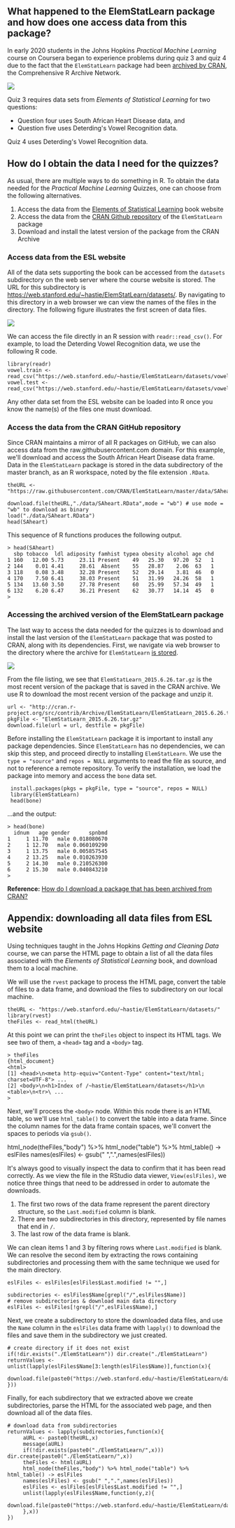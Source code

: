 ## What happened to the ElemStatLearn package and how does one access data from this package?

In early 2020 students in the Johns Hopkins *Practical Machine Learning* course on Coursera began to experience problems during quiz 3 and quiz 4 due to the fact that the `ElemStatLearn` package had been [archived by CRAN](https://CRAN.R-project.org/package=ElemStatLearn), the Comprehensive R Archive Network.

<img src="./images/pml-ElemStatLearn01.png">

Quiz 3 requires data sets from *Elements of Statistical Learning* for two questions:

* Question four uses South African Heart Disease data, and
* Question five uses Deterding's Vowel Recognition data.

Quiz 4 uses Deterding's Vowel Recognition data.

## How do I obtain the data I need for the quizzes?

As usual, there are multiple ways to do something in R. To obtain the data needed for the *Practical Machine Learning* Quizzes, one can choose from the following alternatives.

1. Access the data from the [Elements of Statistical Learning](https://stanford.io/3gC7nKI) book website
2. Access the data from the [CRAN Github repository](https://bit.ly/2XfhFIL) of the `ElemStatLearn` package
3. Download and install the latest version of the package from the CRAN Archive

### Access data from the ESL website

All of the data sets supporting the book can be accessed from the `datasets` subdirectory on the web server where the course website is stored. The URL for this subdirectory is https://web.stanford.edu/~hastie/ElemStatLearn/datasets/. By navigating to this directory in a web browser we can view the names of the files in the directory. The following figure illustrates the first screen of data files.

<img src="./images/pml-ElemStatLearn02.png">

We can access the file directly in an R session with `readr::read_csv()`. For example, to load the Deterding Vowel Recognition data, we use the following R code.

    library(readr)
    vowel.train <- read_csv("https://web.stanford.edu/~hastie/ElemStatLearn/datasets/vowel.train")
    vowel.test <- read_csv("https://web.stanford.edu/~hastie/ElemStatLearn/datasets/vowel.test")

Any other data set from the ESL website can be loaded into R once you know the name(s) of the files one must download.

### Access the data from the CRAN GitHub repository

Since CRAN maintains a mirror of all R packages on GitHub, we can also access data from the raw.githubusercontent.com domain. For this example, we'll download and access the South African Heart Disease data frame. Data in the `ElemStatLearn` package is stored in the data subdirectory of the master branch, as an R workspace, noted by the file extension `.RData`.


    theURL <- "https://raw.githubusercontent.com/CRAN/ElemStatLearn/master/data/SAheart.RData"

    download.file(theURL,"./data/SAheart.RData",mode = "wb") # use mode = "wb" to download as binary
    load("./data/SAheart.RData")
    head(SAheart)

This sequence of R functions produces the following output.


    > head(SAheart)
      sbp tobacco  ldl adiposity famhist typea obesity alcohol age chd
    1 160   12.00 5.73     23.11 Present    49   25.30   97.20  52   1
    2 144    0.01 4.41     28.61  Absent    55   28.87    2.06  63   1
    3 118    0.08 3.48     32.28 Present    52   29.14    3.81  46   0
    4 170    7.50 6.41     38.03 Present    51   31.99   24.26  58   1
    5 134   13.60 3.50     27.78 Present    60   25.99   57.34  49   1
    6 132    6.20 6.47     36.21 Present    62   30.77   14.14  45   0
    >  

### Accessing the archived version of the ElemStatLearn package

The last way to access the data needed for the quizzes is to download and install the last version of the `ElemStatLearn` package that was posted to CRAN, along with its dependencies. First, we navigate via web browser to the directory where the archive for `ElemStatLearn` [is stored](https://bit.ly/3dmvACA).


<img src="./images/pml-ElemStatLearn03.png">

From the file listing, we see that `ElemStatLearn_2015.6.26.tar.gz` is the most recent version of the package that is saved in the CRAN archive. We use R to download the most recent version of the package and unzip it.  

    url <- "http://cran.r-project.org/src/contrib/Archive/ElemStatLearn/ElemStatLearn_2015.6.26.tar.gz"
    pkgFile <- "ElemStatLearn_2015.6.26.tar.gz"
    download.file(url = url, destfile = pkgFile)

Before installing the `ElemStatLearn` package it is important to install any package dependencies. Since `ElemStatLearn` has no dependencies, we can skip this step, and proceed directly to installing `ElemStatLearn`. We use the `type = "source"` and `repos = NULL` arguments to read the file as source, and not to reference a remote repository. To verify the installation, we load the package into memory and access the `bone` data set.

     install.packages(pkgs = pkgFile, type = "source", repos = NULL)
     library(ElemStatLearn)
     head(bone)

...and the output:


    > head(bone)
      idnum   age gender      spnbmd
    1     1 11.70   male 0.018080670
    2     1 12.70   male 0.060109290
    3     1 13.75   male 0.005857545
    4     2 13.25   male 0.010263930
    5     2 14.30   male 0.210526300
    6     2 15.30   male 0.040843210
    >

**Reference:** [How do I download a package that has been archived from CRAN?](https://bit.ly/2ZQQ42r)

## Appendix: downloading all data files from ESL website

Using techniques taught in the Johns Hopkins *Getting and Cleaning Data* course, we can parse the HTML page to obtain a list of all the data files associated with the *Elements of Statistical Learning* book, and download them to a local machine.

We will use the `rvest` package to process the HTML page, convert the table of files to a data frame, and download the files to subdirectory on our local machine.

    theURL <- "https://web.stanford.edu/~hastie/ElemStatLearn/datasets/"
    library(rvest)
    theFiles <- read_html(theURL)

At this point we can print the `theFiles` object to inspect its HTML tags. We see two of them, a `<head>` tag and a `<body>` tag.


    > theFiles
    {html_document}
    <html>
    [1] <head>\n<meta http-equiv="Content-Type" content="text/html; charset=UTF-8"> ...
    [2] <body>\n<h1>Index of /~hastie/ElemStatLearn/datasets</h1>\n  <table>\n<tr>\ ...
    >

Next, we'll process the `<body>` node. Within this node there is an HTML table, so we'll use `html_table()` to convert the table into a data frame. Since the column names for the data frame contain spaces, we'll convert the spaces to periods via `gsub()`.

html_node(theFiles,"body") %>% html_node("table") %>% html_table() -> eslFiles
names(eslFiles) <- gsub(" ",".",names(eslFiles))

It's always good to visually inspect the data to confirm that it has been read correctly. As we view the file in the RStudio data viewer, `View(eslFiles)`, we notice three things that need to be addressed in order to automate the downloads.

1.  The first two rows of the data frame represent the parent directory structure, so the `Last.modified` column is blank.
2.  There are two subdirectories in this directory, represented by file names that end in `/`.
3.  The last row of the data frame is blank.

We can clean items 1 and 3 by filtering rows where `Last.modified` is blank. We can resolve the second item by extracting the rows containing subdirectories and processing them with the same technique we used for the main directory.   

    eslFiles <- eslFiles[eslFiles$Last.modified != "",]

    subdirectories <- eslFiles$Name[grepl("/",eslFiles$Name)]
    # remove subdirectories & download main data directory
    eslFiles <- eslFiles[!grepl("/",eslFiles$Name),]

Next, we create a subdirectory to store the downloaded data files, and use the `Name` column in the `eslFiles` data frame with `lapply()` to download the files and save them in the subdirectory we just created.  

    # create directory if it does not exist
    if(!dir.exists("./ElemStatLearn")) dir.create("./ElemStatLearn")
    returnValues <- unlist(lapply(eslFiles$Name[3:length(eslFiles$Name)],function(x){
         download.file(paste0("https://web.stanford.edu/~hastie/ElemStatLearn/datasets/",x),paste0("./ElemStatLearn/",x))
    }))

Finally, for each subdirectory that we extracted above we create subdirectories, parse the HTML for the associated web page, and then download all of the data files.

    # download data from subdirectories
    returnValues <- lapply(subdirectories,function(x){
         aURL <- paste0(theURL,x)
         message(aURL)
         if(!dir.exists(paste0("./ElemStatLearn/",x))) dir.create(paste0("./ElemStatLearn/",x))
         theFiles <- html(aURL)
         html_node(theFiles,"body") %>% html_node("table") %>% html_table() -> eslFiles
         names(eslFiles) <- gsub(" ",".",names(eslFiles))
         eslFiles <- eslFiles[eslFiles$Last.modified != "",]
         unlist(lapply(eslFiles$Name,function(y,z){
              download.file(paste0("https://web.stanford.edu/~hastie/ElemStatLearn/datasets/",z,y),paste0("./ElemStatLearn/",z,y))
         },x))
    })
